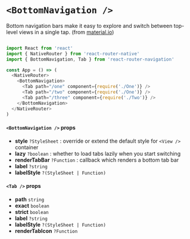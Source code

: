 # ```<BottomNavigation />```
Bottom navigation bars make it easy to explore and switch between top-level views in a single tap. (from [material.io](https://material.io/guidelines/components/bottom-navigation.html#))

![<BottomNavigation />](https://github.com/LeoLeBras/react-router-navigation/blob/master/docs/bottom-navigation.gif)

```js
import React from 'react'
import { NativeRouter } from 'react-router-native'
import { BottomNavigation, Tab } from 'react-router-navigation'

const App = () => (
  <NativeRouter>
    <BottomNavigation>
      <Tab path="/one" component={require('./One')} />
      <Tab path="/two" component={require('./One')} />
      <Tab path="/three" component={require('./Two')} />
    </BottomNavigation>
  </NativeRouter>
)
```

#### ```<BottomNavigation />``` props
* **style** ```?StyleSheet``` : override or extend the default style for ```<View />``` container
* **lazy** ```?boolean``` : whether to load tabs lazily when you start switching
* **renderTabBar** ```?Function``` : callback which renders a bottom tab bar
* **label** ```?string```
* **labelStyle** ```?(StyleSheet | Function)```

#### ```<Tab />``` props
* **path** ```string```
* **exact** ```boolean```
* **strict** ```boolean```
* **label** ```?string```
* **labelStyle** ```?(StyleSheet | Function)```
* **renderTabIcon** ```?Function```
